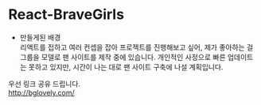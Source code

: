 # React-BraveGirls

* 만들게된 배경\
리액트를 접하고 여러 컨셉을 잡아 프로젝트를 진행해보고 싶어, 제가 좋아하는 걸그룹을 모델로 팬 사이트를 제작 중에 있습니다.
개인적인 사정으로 빠른 업데이트는 못하고 있지만, 시간이 나는 대로 팬 사이트 구축에 나설 계획입니다.

우선 링크 공유 드립니다.\
http://bglovely.com/
